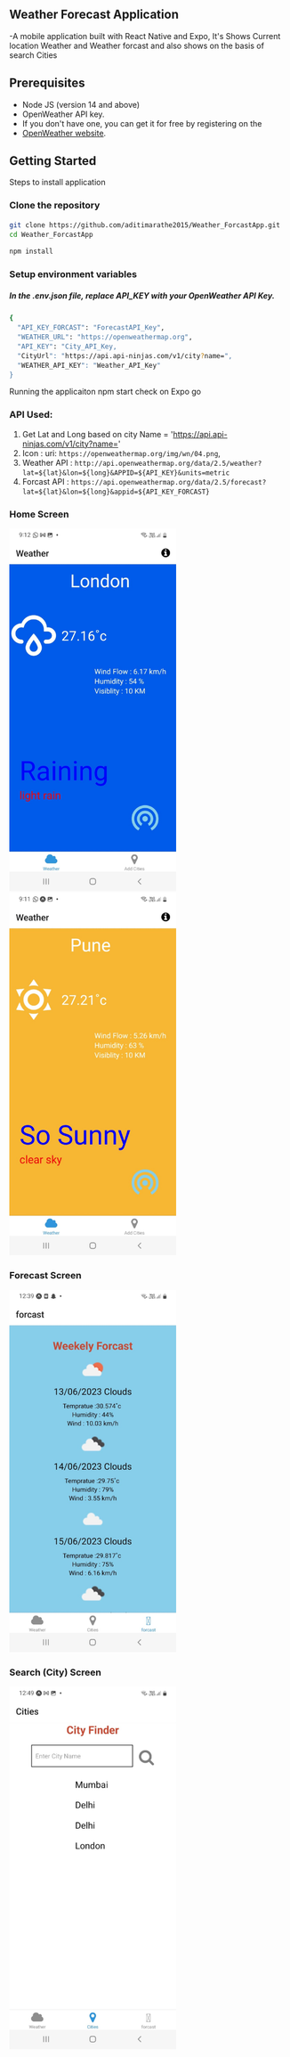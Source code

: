 ## Weather Forecast Application

-A  mobile application built with React Native and Expo, 
It's Shows Current location Weather and Weather forcast 
and also shows on the basis of search Cities

## Prerequisites

- Node JS (version 14 and above)
- OpenWeather API key. 
- If you don't have one, you can get it for free by registering on the
-  [OpenWeather website](https://home.openweathermap.org/users/sign_up).

## Getting Started

Steps to install application

### Clone the repository

```bash
git clone https://github.com/aditimarathe2015/Weather_ForcastApp.git
cd Weather_ForcastApp
```

```bash
npm install
```

### Setup environment variables


##### In the .env.json file, replace API_KEY with your OpenWeather API Key.
```bash
{
  "API_KEY_FORCAST": "ForecastAPI_Key",
  "WEATHER_URL": "https://openweathermap.org",
  "API_KEY": "City_API_Key,
  "CityUrl": "https://api.api-ninjas.com/v1/city?name=",
  "WEATHER_API_KEY": "Weather_API_Key"
}
```
Running the applicaiton
npm start
check on Expo go


### API Used:
 1. Get Lat and Long based on city Name  = 'https://api.api-ninjas.com/v1/city?name='
 2. Icon :  uri: `https://openweathermap.org/img/wn/04.png`,
 3. Weather API : `http://api.openweathermap.org/data/2.5/weather?lat=${lat}&lon=${long}&APPID=${API_KEY}&units=metric`
4. Forcast API : `https://api.openweathermap.org/data/2.5/forecast?lat=${lat}&lon=${long}&appid=${API_KEY_FORCAST}`


### Home Screen

<img src="./assets/images/Img/Home1.jpeg" width="300">


<img src="./assets/images/Img/Home2.jpeg" width="300">


### Forecast Screen

<img src="./assets/images/Img/WeatherForcast.jpeg" width="300">


###  Search (City) Screen

<img src="./assets/images/Img/City.jpeg" width="300">





